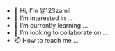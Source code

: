 - 👋 Hi, I’m @123zamil
- 👀 I’m interested in ...
- 🌱 I’m currently learning ...
- 💞️ I’m looking to collaborate on ...
- 📫 How to reach me ...

<!---
123zamil/123zamil is a ✨ special ✨ repository because its `README.md` (this file) appears on your GitHub profile.
You can click the Preview link to take a look at your changes.
--->
